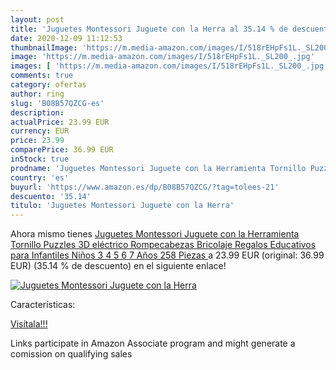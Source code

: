 ```yaml
---
layout: post
title: 'Juguetes Montessori Juguete con la Herra al 35.14 % de descuento'
date: 2020-12-09 11:12:53
thumbnailImage: 'https://m.media-amazon.com/images/I/518rEHpFs1L._SL200_.jpg'
image: 'https://m.media-amazon.com/images/I/518rEHpFs1L._SL200_.jpg'
images: [ 'https://m.media-amazon.com/images/I/518rEHpFs1L._SL200_.jpg' ]
comments: true
category: ofertas
author: ring
slug: 'B08B57QZCG-es'
description:
actualPrice: 23.99 EUR
currency: EUR
price: 23.99
comparePrice: 36.99 EUR
inStock: true
prodname: 'Juguetes Montessori Juguete con la Herramienta Tornillo Puzzles 3D eléctrico Rompecabezas Bricolaje Regalos Educativos para Infantiles Niños 3 4 5 6 7 Años  258 Piezas '
country: 'es'
buyurl: 'https://www.amazon.es/dp/B08B57QZCG/?tag=tolees-21'
descuento: '35.14'
titulo: 'Juguetes Montessori Juguete con la Herra'
---
```


Ahora mismo tienes [Juguetes Montessori Juguete con la Herramienta Tornillo Puzzles 3D eléctrico Rompecabezas Bricolaje Regalos Educativos para Infantiles Niños 3 4 5 6 7 Años  258 Piezas ](https://www.amazon.es/dp/B08B57QZCG/?tag=tolees-21) a 23.99 EUR (original: 36.99 EUR) (35.14 %  de descuento) en el siguiente enlace!

[![Juguetes Montessori Juguete con la Herra](https://m.media-amazon.com/images/I/518rEHpFs1L._SL200_.jpg)](https://www.amazon.es/dp/B08B57QZCG/?tag=tolees-21)

Características:


[Visítala!!!](https://www.amazon.es/dp/B08B57QZCG/?tag=tolees-21)

Links participate in Amazon Associate program and might generate a comission on qualifying sales
